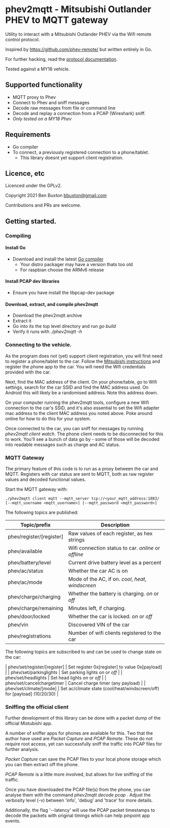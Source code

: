 # phev2mqtt - Mitsubishi Outlander PHEV to MQTT gateway

Utility to interact with a Mitsubishi Outlander PHEV via the Wifi remote
control protocol.

Inspired by https://github.com/phev-remote/ but written entirely in Go.

For further hacking, read the [protocol documentation](protocol/README.md).

Tested against a MY18 vehicle.

## Supported functionality

 * MQTT proxy to Phev
 * Connect to Phev and sniff messages
 * Decode raw messages from file or command line
 * Decode and replay a connection from a PCAP (Wireshark) sniff.
 * *Only tested on a MY18 Phev*

## Requirements

 * Go compiler
 * To connect, a previously registered connection to a phone/tablet.
   * This library doesnt yet support client registration.

## Licence, etc

Licenced under the GPLv2.

Copyright 2021 Ben Buxton <bbuxton@gmail.com>

Contributions and PRs are welcome.

## Getting started.

### Compiling

#### Install Go

 * Download and install the latest [Go compiler](https://golang.org/dl/)
   * Your distro packager may have a version thats too old
   * For raspbian choose the ARMv6 release

#### Install PCAP dev libraries

 * Ensure you have install the libpcap-dev package

#### Download, extract, and compile phev2mqtt

 * Download the phev2mqtt archive
 * Extract it
 * Go into its the top level directory and run *go build*
 * Verify it runs with *./phev2mqtt -h*

### Connecting to the vehicle.

As the program does not (yet) support client registration, you will first need to
register a phone/tablet to the car. Follow the [Mitsubishi instructions](https://www.mitsubishi-motors.com/en/products/outlander_phev/app/remote/)
and register the phone app to the car. You will need the Wifi credentials provided
with the car.

Next, find the MAC address of the client. On your phone/table, go to Wifi settings,
search for the car SSID and find the MAC address used. On Android this will likely
be a randomised address. Note this address down.

On your computer running the phev2mqtt tools, configure a new Wifi connection to the
car's SSID, and it's also essential to set the Wifi adapter mac address to the client
MAC address you noted above. Poke around online for how to do this for your system.

Once connected to the car, you can sniff for messages by running *phev2mqtt client watch*.
The phone client needs to be disconnected for this to work.
You'll see a bunch of data go by - some of those will be decoded into readable
messages such as charge and AC status.

### MQTT Gateway

The primary feature of this code is to run as a proxy between the car and
MQTT. Registers with car status are sent to MQTT, both as raw register
values and decoded functional values.

Start the MQTT gateway with:

`./phev2mqtt client mqtt --mqtt_server tcp://<your_mqtt_address:1883/ [--mqtt_username <mqtt_username>] [--mqtt_password <mqtt_password>]`

The following topics are published:

| Topic/prefix | Description |
|---|---|
| phev/register/[register] | Raw values of each register, as hex strings |
| phev/available | Wifi connection status to car. *online* or *offline* |
| phev/battery/level | Current drive battery level as a percent |
| phev/ac/status | Whether the car AC is on |
| phev/ac/mode | Mode of the AC, if on. *cool*, *heat*, *windscreen* |
| phev/charge/charging | Whether the battery is charging. *on* or *off* |
| phev/charge/remaining | Minutes left, if charging. |
| phev/door/locked | Whether the car is locked. *on* or *off* |
| phev/vin | Discovered VIN of the car |
| phev/registrations | Number of wifi clients registered to the car |

The following topics are subscribed to and can be used to change state on the car:

| phev/set/register/[register] | Set register 0x[register] to value 0x[payload] |
| phev/set/parkinglights | Set parking lights *on* or *off* |
| phev/set/headlights | Set head lights *on* or *off* |
| phev/set/cancelchargetimer | Cancel charge timer (any payload) |
| phev/set/climate/[mode] | Set ac/climate state (cool/heat/windscreen/off) for [payload] (10/20/30) |


### Sniffing the official client

Further development of this library can be done with a packet dump of the official
Mistubishi app.

A number of sniffer apps for phones are available for this. Two that the author have
used are *Packet Capture* and *PCAP Remote*. These do not require root access, yet
can successfully sniff the traffic into PCAP files for further analysis.

*Packet Capture* can save the PCAP files to your local phone storage which you can
then extract off the phone.

*PCAP Remote* is a little more involved, but allows for live sniffing of the traffic.

Once you have downloaded the PCAP file(s) from the phone, you can analyse them with
the command *phev2mqtt decode pcap <filename>*. Adjust the verbosity level (-v)
between 'info', 'debug' and 'trace' for more details.

Additionally, the flag '--latency' will use the PCAP packet timestamps to decode
the packets with original timings which can help pinpoint app events.


